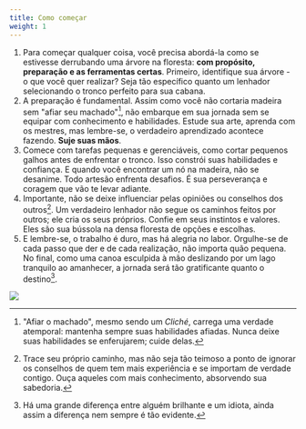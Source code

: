 ```yaml
---
title: Como começar
weight: 1
---
```


1. Para começar qualquer coisa, você precisa abordá-la como se estivesse derrubando uma árvore na floresta: **com propósito, preparação e as ferramentas certas**. Primeiro, identifique sua árvore - o que você quer realizar? Seja tão específico quanto um lenhador selecionando o tronco perfeito para sua cabana.
2. A preparação é fundamental. Assim como você não cortaria madeira sem "afiar seu machado"[^1], não embarque em sua jornada sem se equipar com conhecimento e habilidades. Estude sua arte, aprenda com os mestres, mas lembre-se, o verdadeiro aprendizado acontece fazendo. **Suje suas mãos**.
3. Comece com tarefas pequenas e gerenciáveis, como cortar pequenos galhos antes de enfrentar o tronco. Isso constrói suas habilidades e confiança. E quando você encontrar um nó na madeira, não se desanime. Todo artesão enfrenta desafios. É sua perseverança e coragem que vão te levar adiante.
4. Importante, não se deixe influenciar pelas opiniões ou conselhos dos outros[^2]. Um verdadeiro lenhador não segue os caminhos feitos por outros; ele cria os seus próprios. Confie em seus instintos e valores. Eles são sua bússola na densa floresta de opções e escolhas.
5. E lembre-se, o trabalho é duro, mas há alegria no labor. Orgulhe-se de cada passo que der e de cada realização, não importa quão pequena. No final, como uma canoa esculpida à mão deslizando por um lago tranquilo ao amanhecer, a jornada será tão gratificante quanto o destino[^3].

![](/uploads/illustrations/cuate/1.jpg)

[^1]: "Afiar o machado", mesmo sendo um *Cliché*, carrega uma verdade atemporal: mantenha sempre suas habilidades afiadas. Nunca deixe suas habilidades se enferujarem; cuide delas.
[^2]: Trace seu próprio caminho, mas não seja tão teimoso a ponto de ignorar os conselhos de quem tem mais experiência e se importam de verdade contigo. Ouça aqueles com mais conhecimento, absorvendo sua sabedoria.
[^3]: Há uma grande diferença entre alguém brilhante e um idiota, ainda assim a diferença nem sempre é tão evidente.